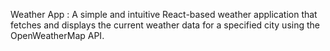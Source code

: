 Weather App : 
A simple and intuitive React-based weather application that fetches and displays the current weather data for a specified city using the OpenWeatherMap API.
